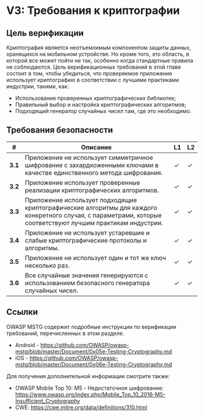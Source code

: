 # V3: Требования к криптографии

## Цель верификации

Криптография является неотъемлимым компонентом защиты данных, хранящихся на мобильном устройстве. Но кроме того, это область, в которой все может пойти не так, особенно когда стандартные правила не соблюдаются. Цель верификационных требований в этой главе состоит в том, чтобы убедиться, что проверяемое приложение использует криптографию в соответствии с лучшими практиками индустрии, такими, как:

- Использование проверенных криптографических библиотек;
- Правильный выбор и настройка криптографических алгоритмов;
- Подходящий генератор случайных чисел там, где это необходимо.

## Требования безопасности

| # | Описание | L1 | L2 |
| --- | --- | --- | --- |
| **3.1** | Приложение не использует симметричное шифрование с захардкоженными ключами в качестве единственного метода шифрования.| ✓ | ✓ |
| **3.2** | Приложение использует проверенные реализации криптографических алгоритмов. | ✓ | ✓ |
| **3.3** | Приложение использует подходящие криптографические алгоритмы для каждого конкретного случая, с параметрами, которые соответствуют лучшим практикам индустрии. | ✓ | ✓|
| **3.4** | Приложение не использует устаревшие и слабые криптографические протоколы и алгоритмы. | ✓ | ✓|
| **3.5** | Приложение не использует один и тот же ключ несколько раз. | ✓ | ✓ |
| **3.6** | Все случайные значения генерируются с использованием безопасного генератора случайных чисел. | ✓ | ✓ |

## Ссылки

OWASP MSTG содержит подробные инструкции по верификации требований, перечисленных в этом разделе.

- Android - <https://github.com/OWASP/owasp-mstg/blob/master/Document/0x05e-Testing-Cryptography.md>
- iOS - <https://github.com/OWASP/owasp-mstg/blob/master/Document/0x06e-Testing-Cryptography.md>

Для получения дополнительной информации смотрите также:

- OWASP Mobile Top 10: M5 - Недостаточное шифрование: <https://www.owasp.org/index.php/Mobile_Top_10_2016-M5-Insufficient_Cryptography>
- CWE: <https://cwe.mitre.org/data/definitions/310.html>
